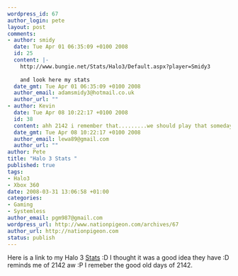 ```yaml
--- 
wordpress_id: 67
author_login: pete
layout: post
comments: 
- author: smidy
  date: Tue Apr 01 06:35:09 +0100 2008
  id: 25
  content: |-
    http://www.bungie.net/Stats/Halo3/Default.aspx?player=Smidy3 
    
    and look here my stats
  date_gmt: Tue Apr 01 06:35:09 +0100 2008
  author_email: adamsmidy3@hotmail.co.uk
  author_url: ""
- author: Kevin
  date: Tue Apr 08 10:22:17 +0100 2008
  id: 38
  content: ahh 2142 i remember that.........we should play that someday, if we can get it to work ;)
  date_gmt: Tue Apr 08 10:22:17 +0100 2008
  author_email: lewa89@gmail.com
  author_url: ""
author: Pete
title: "Halo 3 Stats "
published: true
tags: 
- Halo3
- Xbox 360
date: 2008-03-31 13:06:58 +01:00
categories: 
- Gaming
- Systemless
author_email: pgm987@gmail.com
wordpress_url: http://www.nationpigeon.com/archives/67
author_url: http://nationpigeon.com
status: publish
---
```

Here is a link to my Halo 3 <a href="http://www.bungie.net/Stats/halo3/default.aspx?player=Intel17">Stats</a> :D I thought it was a good idea they have :D reminds me of 2142 aw :P I remeber the good old days of 2142.
